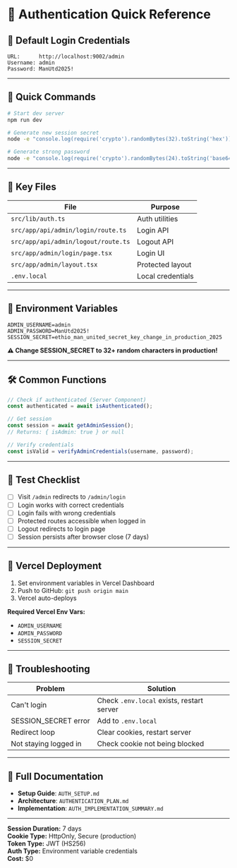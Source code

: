 # 🔐 Authentication Quick Reference

## 📝 Default Login Credentials

```
URL:      http://localhost:9002/admin
Username: admin
Password: ManUtd2025!
```

---

## 🚀 Quick Commands

```bash
# Start dev server
npm run dev

# Generate new session secret
node -e "console.log(require('crypto').randomBytes(32).toString('hex'))"

# Generate strong password
node -e "console.log(require('crypto').randomBytes(24).toString('base64'))"
```

---

## 📂 Key Files

| File | Purpose |
|------|---------|
| `src/lib/auth.ts` | Auth utilities |
| `src/app/api/admin/login/route.ts` | Login API |
| `src/app/api/admin/logout/route.ts` | Logout API |
| `src/app/admin/login/page.tsx` | Login UI |
| `src/app/admin/layout.tsx` | Protected layout |
| `.env.local` | Local credentials |

---

## 🔑 Environment Variables

```env
ADMIN_USERNAME=admin
ADMIN_PASSWORD=ManUtd2025!
SESSION_SECRET=ethio_man_united_secret_key_change_in_production_2025
```

**⚠️ Change SESSION_SECRET to 32+ random characters in production!**

---

## 🛠️ Common Functions

```typescript
// Check if authenticated (Server Component)
const authenticated = await isAuthenticated();

// Get session
const session = await getAdminSession();
// Returns: { isAdmin: true } or null

// Verify credentials
const isValid = verifyAdminCredentials(username, password);
```

---

## 🧪 Test Checklist

- [ ] Visit `/admin` redirects to `/admin/login`
- [ ] Login works with correct credentials
- [ ] Login fails with wrong credentials
- [ ] Protected routes accessible when logged in
- [ ] Logout redirects to login page
- [ ] Session persists after browser close (7 days)

---

## 🚢 Vercel Deployment

1. Set environment variables in Vercel Dashboard
2. Push to GitHub: `git push origin main`
3. Vercel auto-deploys

**Required Vercel Env Vars:**
- `ADMIN_USERNAME`
- `ADMIN_PASSWORD`  
- `SESSION_SECRET`

---

## 🐛 Troubleshooting

| Problem | Solution |
|---------|----------|
| Can't login | Check `.env.local` exists, restart server |
| SESSION_SECRET error | Add to `.env.local` |
| Redirect loop | Clear cookies, restart server |
| Not staying logged in | Check cookie not being blocked |

---

## 📖 Full Documentation

- **Setup Guide**: `AUTH_SETUP.md`
- **Architecture**: `AUTHENTICATION_PLAN.md`
- **Implementation**: `AUTH_IMPLEMENTATION_SUMMARY.md`

---

**Session Duration:** 7 days  
**Cookie Type:** HttpOnly, Secure (production)  
**Token Type:** JWT (HS256)  
**Auth Type:** Environment variable credentials  
**Cost:** $0

